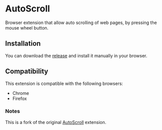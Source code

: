 # AutoScroll

Browser extension that allow auto scrolling of web pages, by pressing the mouse wheel button.

## Installation

You can download the [release](https://github.com/ubermanu/browser-extension-autoscroll/releases) and install it manually in your browser.

## Compatibility

This extension is compatible with the following browsers:

- Chrome
- Firefox

### Notes

This is a fork of the original [AutoScroll](https://github.com/Pauan/AutoScroll) extension.
